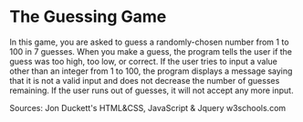 The Guessing Game
========

In this game, you are asked to guess a randomly-chosen number from 1 to 100 in 7 guesses. When you make a guess, the program tells the user if the guess was too high, too low, or correct. If the user tries to input a value other than an integer from 1 to 100, the program displays a message saying that it is not a valid input and does not decrease the number of guesses remaining. If the user runs out of guesses, it will not accept any more input.

Sources:
Jon Duckett's HTML&CSS, JavaScript & Jquery
w3schools.com

